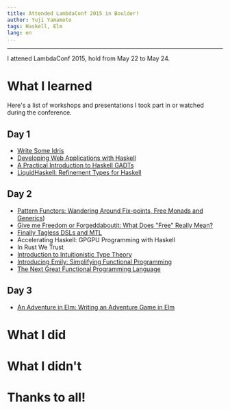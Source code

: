 ```yaml
---
title: Attended LambdaConf 2015 in Boulder!
author: Yuji Yamamoto
tags: Haskell, Elm
lang: en
...
```

---

I attened LambdaConf 2015, hold from May 22 to May 24.

# What I learned

Here's a list of workshops and presentations I took part in or watched during the conference.

## Day 1

- [Write Some Idris](https://github.com/degoes-consulting/lambdaconf-2015/tree/master/speakers/puffnfresh)
- [Developing Web Applications with Haskell](https://github.com/serras/lambdaconf-2015-web)
- [A Practical Introduction to Haskell GADTs](https://github.com/degoes-consulting/lambdaconf-2015/tree/master/speakers/goldfirere)
- [LiquidHaskell: Refinement Types for Haskell](http://ucsd-progsys.github.io/liquidhaskell-tutorial/)

## Day 2

- [Pattern Functors: Wandering Around Fix-points, Free Monads and Generics](https://github.com/degoes-consulting/lambdaconf-2015/blob/master/speakers/serras/pattern-functors.pdf))
- [Give me Freedom or Forgeddaboutit: What Does "Free" Really Mean?](https://github.com/degoes-consulting/lambdaconf-2015/blob/master/speakers/tel/freedom.pdf)
- [Finally Tagless DSLs and MTL](https://github.com/degoes-consulting/lambdaconf-2015/blob/master/speakers/tel/mtl.pdf)
- Accelerating Haskell: GPGPU Programming with Haskell
- In Rust We Trust
- [Introduction to Intuitionistic Type Theory](https://github.com/degoes-consulting/lambdaconf-2015/blob/master/speakers/vpatryshev/intuitionistic-type-theory/IntroToIntuitionisticTypeTheory.pptx)
- [Introducing Emily: Simplifying Functional Programming](https://github.com/degoes-consulting/lambdaconf-2015/tree/master/speakers/mcclure)
- [The Next Great Functional Programming Language](https://github.com/degoes-consulting/lambdaconf-2015/blob/master/speakers/jdegoes/next-great-fpl/presentation.pdf)

## Day 3

- [An Adventure in Elm: Writing an Adventure Game in Elm](https://github.com/rtfeldman/lambdaconf-2015-elm-workshop)

# What I did

# What I didn't

# Thanks to all!
